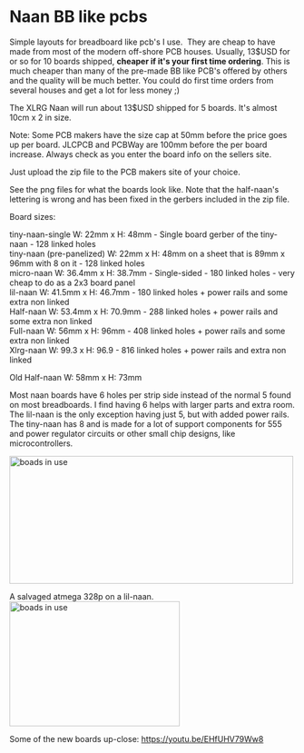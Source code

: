 # Naan BB like pcbs

Simple layouts for breadboard like pcb's I use.  They are cheap to have made from most of the modern off-shore PCB houses. 
Usually, 13$USD for or so for 10 boards shipped, <b>cheaper if it's your first time ordering</b>. This is much cheaper than many of the pre-made BB like PCB's offered by others and the quality will be much better. You could do first time orders from several houses and get a lot for less money ;)

The XLRG Naan will run about 13$USD shipped for 5 boards.  It's almost 10cm x 2 in size. 

Note: Some PCB makers have the size cap at 50mm before the price goes up per board. JLCPCB and PCBWay are 100mm before the per board increase. Always check as you enter the board info on the sellers site.

Just upload the zip file to the PCB makers site of your choice.

See the png files for what the boards look like. Note that the half-naan's lettering is wrong and has been fixed in the gerbers included in the zip file.
<br>

Board sizes:

tiny-naan-single  W: 22mm   x H: 48mm - Single board gerber of the tiny-naan - 128 linked holes<br>
tiny-naan (pre-panelized)  W: 22mm   x H: 48mm on a sheet that is 89mm x 96mm with 8 on it - 128 linked holes<br>
micro-naan W: 36.4mm x H: 38.7mm - Single-sided - 180 linked holes - very cheap to do as a 2x3 board panel<br>
lil-naan   W: 41.5mm x H: 46.7mm - 180 linked holes + power rails and some extra non linked<br>
Half-naan  W: 53.4mm x H: 70.9mm - 288 linked holes + power rails and some extra non linked<br>
Full-naan  W: 56mm   x H: 96mm   - 408 linked holes + power rails and some extra non linked<br>
Xlrg-naan  W: 99.3   x H: 96.9   - 816 linked holes + power rails and extra non linked<br>

Old Half-naan W: 58mm x H: 73mm <br>

Most naan boards have 6 holes per strip side instead of the normal 5 found on most breadboards. I find having 6 helps with larger parts and extra room. The lil-naan is the only exception having just 5, but with added power rails. The tiny-naan has 8 and is made for a lot of support components for 555 and power regulator circuits or other small chip designs, like microcontrollers.<br>

<img src="https://github.com/jscottb/pcbs/blob/master/naans-in-use.jpg" alt="boads in use" height="225" width="500">

A salvaged atmega 328p on a lil-naan. <br>
<img src="https://github.com/jscottb/pcbs/blob/master/lil-328p.jpg" alt="boads in use" height="220" width="300">


Some of the new boards up-close: 
https://youtu.be/EHfUHV79Ww8

